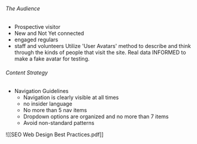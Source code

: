 ###### The Audience
- Prospective visitor
- New and Not Yet connected
- engaged regulars
- staff and volunteers
Utilize 'User Avatars' method to describe and think through the kinds of people that visit the site. Real data INFORMED to make a fake avatar for testing.
###### Content Strategy
- Navigation Guidelines
	- Navigation is clearly visible at all times
	- no insider language
	- No more than 5 nav items
	- Dropdown options are organized and no more than 7 items
	- Avoid non-standard patterns








![[SEO Web Design Best Practices.pdf]]